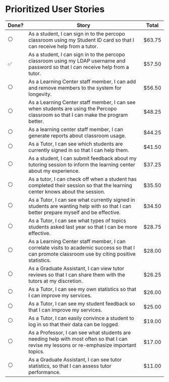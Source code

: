 # Prioritized User Stories
| Done?          | Story                                                                                                                                            | Total    | 
|----------------|--------------------------------------------------------------------------------------------------------------------------------------------------|----------| 
| :white_circle: | As a student, I can sign in to the percopo classroom using my Student ID card so that I can receive help from a tutor.                           |  $63.75  | 
| :white_check_mark: | As a student, I can sign in to the percopo classroom using my LDAP username and password so that I can receive help from a tutor.                |  $57.50  | 
| :white_circle: | As a Learning Center staff member, I can add and remove members to the system for longevity.                                                     |  $56.50  | 
| :white_circle: | As a Learning Center staff member, I can see when students are using the Percopo classroom so that I can make the program better.                |  $48.25  | 
| :white_circle: | As a learning center staff member, I can generate reports about classroom usage.                                                                 |  $44.25  | 
| :white_circle: | As a Tutor, I can see which students are currently signed in so that I can help them.                                                            |  $41.50  | 
| :white_circle: | As a student, I can submit feedback about my tutoring session to inform the learning center about my experience.                                 |  $37.25  | 
| :white_circle: | As a tutor, I can check off when a student has completed their session so that the learning center knows about the session.                      |  $35.50  | 
| :white_circle: | As a Tutor, I can see what currently signed in students are wanting help with so that I can better prepare myself and be effective.              |  $34.50  | 
| :white_circle: | As a Tutor, I can see what types of topics students asked last year so that I can be more effective.                                             |  $28.75  | 
| :white_circle: | As a Learning Center staff member, I can correlate visits to academic success so that I can promote classroom use by citing positive statistics. |  $28.00  | 
| :white_circle: | As a Graduate Assistant, I can view tutor reviews so that I can share them with the tutors at my discretion.                                     |  $26.25  | 
| :white_circle: | As a Tutor, I can see my own statistics so that I can improve my services.                                                                       |  $26.00  | 
| :white_circle: | As a Tutor, I can see my student feedback so that I can improve my services.                                                                     |  $25.00  | 
| :white_circle: | As a Tutor, I can easily convince a student to log in so that their data can be logged.                                                          |  $19.00  | 
| :white_circle: | As a Professor, I can see what students are needing help with most often so that I can revise my lessons or re-emphasize important topics.       |  $17.00  | 
| :white_circle: | As a Graduate Assistant, I can see tutor statistics, so that I can assess tutor performance.                                                     |  $11.00  | 
